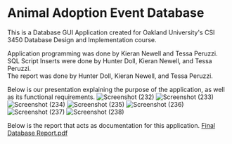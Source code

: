 # Animal Adoption Event Database

This is a Database GUI Application created for Oakland University's CSI 3450 Database Design and Implementation course. 

Application programming was done by Kieran Newell and Tessa Peruzzi.  
SQL Script Inserts were done by Hunter Doll, Kieran Newell, and Tessa Peruzzi.  
The report was done by Hunter Doll, Kieran Newell, and Tessa Peruzzi.  

Below is our presentation explaining the purpose of the application, as well as its functional requirements.
![Screenshot (232)](https://user-images.githubusercontent.com/54461147/144926902-098a1f59-8041-47cf-95be-42f1f1cdabe2.png)
![Screenshot (233)](https://user-images.githubusercontent.com/54461147/144926906-7adefa0e-bcba-404c-986b-5c05641df652.png)
![Screenshot (234)](https://user-images.githubusercontent.com/54461147/144926914-ab58f4e2-90dc-4a2f-9465-0fa51d6725c9.png)
![Screenshot (235)](https://user-images.githubusercontent.com/54461147/144926920-f3e5cbd6-78e0-4071-a8e5-948856a2e438.png)
![Screenshot (236)](https://user-images.githubusercontent.com/54461147/144926923-154741f9-b56b-4a60-b27f-c9a9c41aa9ae.png)
![Screenshot (237)](https://user-images.githubusercontent.com/54461147/144926926-864a419e-8717-45dd-9fc8-11d7b0f823bd.png)
![Screenshot (238)](https://user-images.githubusercontent.com/54461147/144926927-3a1c0b66-222a-4766-8c7c-4e8cff2a4789.png)

Below is the report that acts as documentation for this application.
[Final Database Report.pdf](https://github.com/TessaPeruzzi/AdoptionDatabase/files/7665536/Final.Database.Report.pdf)
